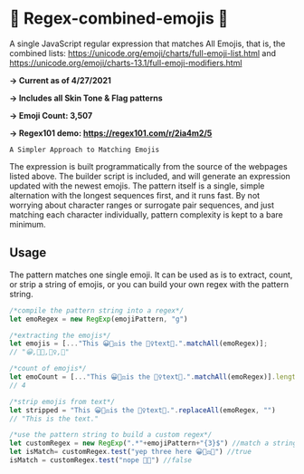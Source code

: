 # 🤠  Regex-combined-emojis 🧐
A single JavaScript regular expression that matches All Emojis, that is, the combined lists:
https://unicode.org/emoji/charts/full-emoji-list.html and https://unicode.org/emoji/charts-13.1/full-emoji-modifiers.html

**-> Current as of 4/27/2021**

**-> Includes all Skin Tone & Flag patterns**

**-> Emoji Count: 3,507**

**-> Regex101 demo: https://regex101.com/r/2ia4m2/5**


```A Simpler Approach to Matching Emojis```


The expression is built programmatically from the source of the webpages listed above. The builder script is included, and will generate an expression updated with the newest emojis. 
The pattern itself is a single, simple alternation with the longest sequences first, and it runs fast.  By not worrying about character ranges or surrogate pair sequences, and just matching each character individually, pattern complexity is kept to a bare minimum.

## Usage

The pattern matches one single emoji.
It can be used as is to extract, count, or strip a string of emojis, or you can build your own regex with the pattern string.


```javascript
/*compile the pattern string into a regex*/
let emoRegex = new RegExp(emojiPattern, "g")

/*extracting the emojis*/
let emojis = [..."This 😀👩‍⚖️is the 🧗‍♀️text🥣.".matchAll(emoRegex)];
// "😀,👩‍⚖️,🧗‍♀️,🥣"

/*count of emojis*/
let emoCount = [..."This 😀👩‍⚖️is the 🧗‍♀️text🥣.".matchAll(emoRegex)].length
// 4

/*strip emojis from text*/
let stripped = "This 😀👩‍⚖️is the 🧗‍♀️text🥣.".replaceAll(emoRegex, "")
// "This is the text."

/*use the pattern string to build a custom regex*/
let customRegex = new RegExp(".*"+emojiPattern+"{3}$") //match a string ending in 3 emojis
let isMatch= customRegex.test("yep three here 😀👩‍⚖️🥣") //true
isMatch = customRegex.test("nope 🥣😀") //false    
```
